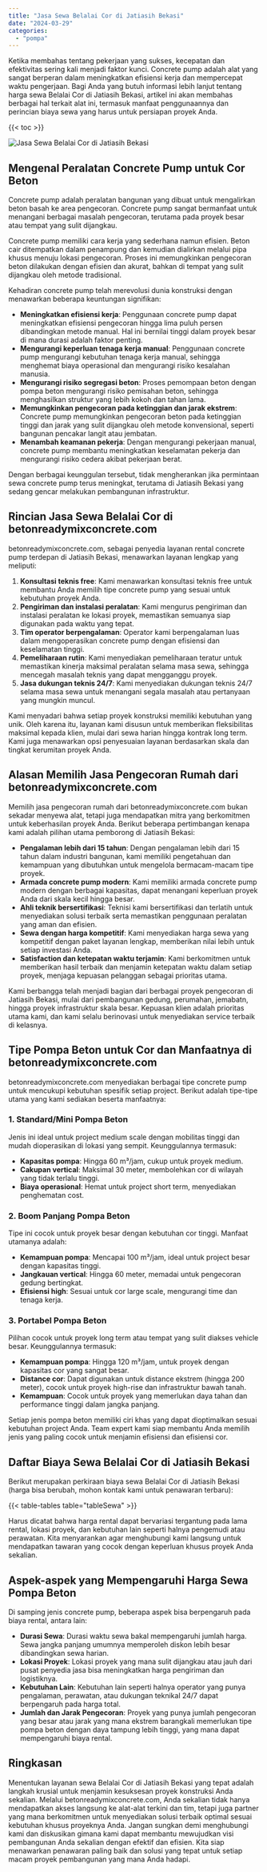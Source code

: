 ```yaml
---
title: "Jasa Sewa Belalai Cor di Jatiasih Bekasi"
date: "2024-03-29"
categories: 
  - "pompa"
---
```


Ketika membahas tentang pekerjaan yang sukses, kecepatan dan efektivitas sering kali menjadi faktor kunci. Concrete pump adalah alat yang sangat berperan dalam meningkatkan efisiensi kerja dan mempercepat waktu pengerjaan. Bagi Anda yang butuh informasi lebih lanjut tentang harga sewa Belalai Cor di Jatiasih Bekasi, artikel ini akan membahas berbagai hal terkait alat ini, termasuk manfaat penggunaannya dan perincian biaya sewa yang harus untuk persiapan proyek Anda.

{{< toc >}}

![Jasa Sewa Belalai Cor di Jatiasih Bekasi](https://betoncor8.github.io/pump/concrete-pump%20(10).png)

## Mengenal Peralatan Concrete Pump untuk Cor Beton

Concrete pump adalah peralatan bangunan yang dibuat untuk mengalirkan beton basah ke area pengecoran. Concrete pump sangat bermanfaat untuk menangani berbagai masalah pengecoran, terutama pada proyek besar atau tempat yang sulit dijangkau.

Concrete pump memiliki cara kerja yang sederhana namun efisien. Beton cair ditempatkan dalam penampung dan kemudian dialirkan melalui pipa khusus menuju lokasi pengecoran. Proses ini memungkinkan pengecoran beton dilakukan dengan efisien dan akurat, bahkan di tempat yang sulit dijangkau oleh metode tradisional.

Kehadiran concrete pump telah merevolusi dunia konstruksi dengan menawarkan beberapa keuntungan signifikan:

- **Meningkatkan efisiensi kerja**: Penggunaan concrete pump dapat meningkatkan efisiensi pengecoran hingga lima puluh persen dibandingkan metode manual. Hal ini bernilai tinggi dalam proyek besar di mana durasi adalah faktor penting.
- **Mengurangi keperluan tenaga kerja manual**: Penggunaan concrete pump mengurangi kebutuhan tenaga kerja manual, sehingga menghemat biaya operasional dan mengurangi risiko kesalahan manusia.
- **Mengurangi risiko segregasi beton**: Proses pemompaan beton dengan pompa beton mengurangi risiko pemisahan beton, sehingga menghasilkan struktur yang lebih kokoh dan tahan lama.
- **Memungkinkan pengecoran pada ketinggian dan jarak ekstrem**: Concrete pump memungkinkan pengecoran beton pada ketinggian tinggi dan jarak yang sulit dijangkau oleh metode konvensional, seperti bangunan pencakar langit atau jembatan.
- **Menambah keamanan pekerja**: Dengan mengurangi pekerjaan manual, concrete pump membantu meningkatkan keselamatan pekerja dan mengurangi risiko cedera akibat pekerjaan berat.

Dengan berbagai keunggulan tersebut, tidak mengherankan jika permintaan sewa concrete pump terus meningkat, terutama di Jatiasih Bekasi yang sedang gencar melakukan pembangunan infrastruktur.

## Rincian Jasa Sewa Belalai Cor di betonreadymixconcrete.com

betonreadymixconcrete.com, sebagai penyedia layanan rental concrete pump terdepan di Jatiasih Bekasi, menawarkan layanan lengkap yang meliputi:

1. **Konsultasi teknis free**: Kami menawarkan konsultasi teknis free untuk membantu Anda memilih tipe concrete pump yang sesuai untuk kebutuhan proyek Anda.
2. **Pengiriman dan instalasi peralatan**: Kami mengurus pengiriman dan instalasi peralatan ke lokasi proyek, memastikan semuanya siap digunakan pada waktu yang tepat.
3. **Tim operator berpengalaman**: Operator kami berpengalaman luas dalam mengoperasikan concrete pump dengan efisiensi dan keselamatan tinggi.
4. **Pemeliharaan rutin**: Kami menyediakan pemeliharaan teratur untuk memastikan kinerja maksimal peralatan selama masa sewa, sehingga mencegah masalah teknis yang dapat mengganggu proyek.
5. **Jasa dukungan teknis 24/7**: Kami menyediakan dukungan teknis 24/7 selama masa sewa untuk menangani segala masalah atau pertanyaan yang mungkin muncul.

Kami menyadari bahwa setiap proyek konstruksi memiliki kebutuhan yang unik. Oleh karena itu, layanan kami disusun untuk memberikan fleksibilitas maksimal kepada klien, mulai dari sewa harian hingga kontrak long term. Kami juga menawarkan opsi penyesuaian layanan berdasarkan skala dan tingkat kerumitan proyek Anda.

## Alasan Memilih Jasa Pengecoran Rumah dari betonreadymixconcrete.com

Memilih jasa pengecoran rumah dari betonreadymixconcrete.com bukan sekadar menyewa alat, tetapi juga mendapatkan mitra yang berkomitmen untuk keberhasilan proyek Anda. Berikut beberapa pertimbangan kenapa kami adalah pilihan utama pemborong di Jatiasih Bekasi:

- **Pengalaman lebih dari 15 tahun**: Dengan pengalaman lebih dari 15 tahun dalam industri bangunan, kami memiliki pengetahuan dan kemampuan yang dibutuhkan untuk mengelola bermacam-macam tipe proyek.
- **Armada concrete pump modern**: Kami memiliki armada concrete pump modern dengan berbagai kapasitas, dapat menangani keperluan proyek Anda dari skala kecil hingga besar.
- **Ahli teknik bersertifikasi**: Teknisi kami bersertifikasi dan terlatih untuk menyediakan solusi terbaik serta memastikan penggunaan peralatan yang aman dan efisien.
- **Sewa dengan harga kompetitif**: Kami menyediakan harga sewa yang kompetitif dengan paket layanan lengkap, memberikan nilai lebih untuk setiap investasi Anda.
- **Satisfaction dan ketepatan waktu terjamin**: Kami berkomitmen untuk memberikan hasil terbaik dan menjamin ketepatan waktu dalam setiap proyek, menjaga kepuasan pelanggan sebagai prioritas utama.

Kami berbangga telah menjadi bagian dari berbagai proyek pengecoran di Jatiasih Bekasi, mulai dari pembangunan gedung, perumahan, jemabatn, hingga proyek infrastruktur skala besar. Kepuasan klien adalah prioritas utama kami, dan kami selalu berinovasi untuk menyediakan service terbaik di kelasnya.

## Tipe Pompa Beton untuk Cor dan Manfaatnya di betonreadymixconcrete.com

betonreadymixconcrete.com menyediakan berbagai tipe concrete pump untuk mencukupi kebutuhan spesifik setiap project. Berikut adalah tipe-tipe utama yang kami sediakan beserta manfaatnya:

### 1\. Standard/Mini Pompa Beton

Jenis ini ideal untuk project medium scale dengan mobilitas tinggi dan mudah dioperasikan di lokasi yang sempit. Keunggulannya termasuk:

- **Kapasitas pompa**: Hingga 60 m³/jam, cukup untuk proyek medium.
- **Cakupan vertical**: Maksimal 30 meter, membolehkan cor di wilayah yang tidak terlalu tinggi.
- **Biaya operasional**: Hemat untuk project short term, menyediakan penghematan cost.

### 2\. Boom Panjang Pompa Beton

Tipe ini cocok untuk proyek besar dengan kebutuhan cor tinggi. Manfaat utamanya adalah:

- **Kemampuan pompa**: Mencapai 100 m³/jam, ideal untuk project besar dengan kapasitas tinggi.
- **Jangkauan vertical**: Hingga 60 meter, memadai untuk pengecoran gedung bertingkat.
- **Efisiensi high**: Sesuai untuk cor large scale, mengurangi time dan tenaga kerja.

### 3\. Portabel Pompa Beton

Pilihan cocok untuk proyek long term atau tempat yang sulit diakses vehicle besar. Keunggulannya termasuk:

- **Kemampuan pompa**: Hingga 120 m³/jam, untuk proyek dengan kapasitas cor yang sangat besar.
- **Distance cor**: Dapat digunakan untuk distance ekstrem (hingga 200 meter), cocok untuk proyek high-rise dan infrastruktur bawah tanah.
- **Kemampuan**: Cocok untuk proyek yang memerlukan daya tahan dan performance tinggi dalam jangka panjang.

Setiap jenis pompa beton memiliki ciri khas yang dapat dioptimalkan sesuai kebutuhan project Anda. Team expert kami siap membantu Anda memilih jenis yang paling cocok untuk menjamin efisiensi dan efisiensi cor.

## Daftar Biaya Sewa Belalai Cor di Jatiasih Bekasi

Berikut merupakan perkiraan biaya sewa Belalai Cor di Jatiasih Bekasi (harga bisa berubah, mohon kontak kami untuk penawaran terbaru):

{{< table-tables table="tableSewa" >}}

Harus dicatat bahwa harga rental dapat bervariasi tergantung pada lama rental, lokasi proyek, dan kebutuhan lain seperti halnya pengemudi atau perawatan. Kita menyarankan agar menghubungi kami langsung untuk mendapatkan tawaran yang cocok dengan keperluan khusus proyek Anda sekalian.

## Aspek-aspek yang Mempengaruhi Harga Sewa Pompa Beton

Di samping jenis concrete pump, beberapa aspek bisa berpengaruh pada biaya rental, antara lain:

- **Durasi Sewa**: Durasi waktu sewa bakal mempengaruhi jumlah harga. Sewa jangka panjang umumnya memperoleh diskon lebih besar dibandingkan sewa harian.
- **Lokasi Proyek**: Lokasi proyek yang mana sulit dijangkau atau jauh dari pusat penyedia jasa bisa meningkatkan harga pengiriman dan logistiknya.
- **Kebutuhan Lain**: Kebutuhan lain seperti halnya operator yang punya pengalaman, perawatan, atau dukungan teknikal 24/7 dapat berpengaruh pada harga total.
- **Jumlah dan Jarak Pengecoran**: Proyek yang punya jumlah pengecoran yang besar atau jarak yang mana ekstrem barangkali memerlukan tipe pompa beton dengan daya tampung lebih tinggi, yang mana dapat mempengaruhi biaya rental.

## Ringkasan

Menentukan layanan sewa Belalai Cor di Jatiasih Bekasi yang tepat adalah langkah krusial untuk menjamin kesuksesan proyek konstruksi Anda sekalian. Melalui betonreadymixconcrete.com, Anda sekalian tidak hanya mendapatkan akses langsung ke alat-alat terkini dan tim, tetapi juga partner yang mana berkomitmen untuk menyediakan solusi terbaik optimal sesuai kebutuhan khusus proyeknya Anda. Jangan sungkan demi menghubungi kami dan diskusikan gimana kami dapat membantu mewujudkan visi pembangunan Anda sekalian dengan efektif dan efisien. Kita siap menawarkan penawaran paling baik dan solusi yang tepat untuk setiap macam proyek pembangunan yang mana Anda hadapi.
